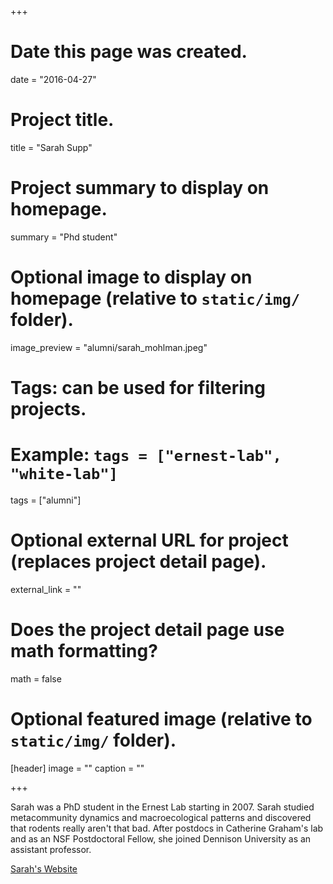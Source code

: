 +++
# Date this page was created.
date = "2016-04-27"

# Project title.
title = "Sarah Supp"

# Project summary to display on homepage.
summary = "Phd student"

# Optional image to display on homepage (relative to `static/img/` folder).
image_preview = "alumni/sarah_mohlman.jpeg"

# Tags: can be used for filtering projects.
# Example: `tags = ["ernest-lab", "white-lab"]`
tags = ["alumni"]

# Optional external URL for project (replaces project detail page).
external_link = ""

# Does the project detail page use math formatting?
math = false

# Optional featured image (relative to `static/img/` folder).
[header]
image = ""
caption = ""

+++

Sarah was a PhD student in the Ernest Lab starting in 2007. Sarah studied metacommunity dynamics and macroecological patterns and discovered that rodents really aren't that bad. After postdocs in Catherine Graham's lab and as an NSF Postdoctoral Fellow, she joined Dennison University as an assistant professor.

[Sarah's Website](https://sarahsupp.org/)